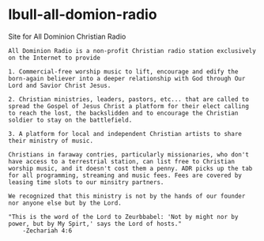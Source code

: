 # lbull-all-domion-radio
Site for All Dominion Christian Radio

<!-- *** Description ***-->

    All Dominion Radio is a non-profit Christian radio station exclusively on the Internet to provide

    1. Commercial-free worship music to lift, encourage and edify the born-again believer into a deeper relationship with God through Our Lord and Savior Christ Jesus.

    2. Christian ministries, leaders, pastors, etc... that are called to spread the Gospel of Jesus Christ a platform for their elect calling to reach the lost, the backslidden and to encourage the Christian soldier to stay on the battlefield.

    3. A platform for local and independent Christian artists to share their ministry of music.

    Christians in faraway contries, particularly missionaries, who don't have access to a terrestrial station, can list free to Christian worship music, and it doesn't cost them a penny. ADR picks up the tab for all programming, streaming and music fees. Fees are covered by leasing time slots to our minsitry partners.

    We recognized that this ministry is not by the hands of our founder nor anyone else but by the Lord.

    "This is the word of the Lord to Zeurbbabel: 'Not by might nor by power, but by My Spirt,' says the Lord of hosts."
        -Zechariah 4:6



<!-- *** CSS Code Planning *** -->
